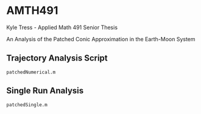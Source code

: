 # AMTH491

Kyle Tress - Applied Math 491 Senior Thesis 

An Analysis of the Patched Conic Approximation in the Earth-Moon System

## Trajectory Analysis Script
`patchedNumerical.m`

## Single Run Analysis 
`patchedSingle.m`
